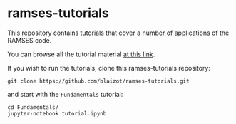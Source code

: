 # ramses-tutorials

This repository contains tutorials that cover a number of applications of the RAMSES code. 

You can browse all the tutorial material [at this link](https://ramses-tutorials.readthedocs.io/en/latest). 

If you wish to run the tutorials, clone this ramses-tutorials repository:

```
git clone https://github.com/blaizot/ramses-tutorials.git
```
and start with the `Fundamentals` tutorial:
```
cd Fundamentals/
jupyter-notebook tutorial.ipynb
```
